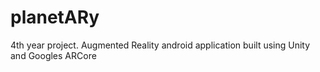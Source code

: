 # planetARy
4th year project. Augmented Reality android application built using Unity and Googles ARCore
